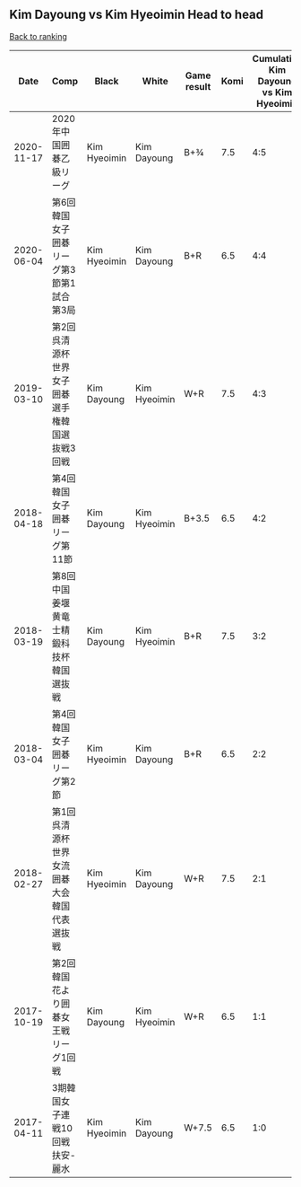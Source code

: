 ## Kim Dayoung vs Kim Hyeoimin Head to head

[Back to ranking](../../index.md)




| **Date** | **Comp** | **Black** | **White** | **Game result** | **Komi** | **Cumulative Kim Dayoung vs Kim Hyeoimin** | **Kim Dayoung streak** | **Kim Hyeoimin streak** | 
| --- | --- | --- | --- | --- | --- | --- | --- | --- |
| 2020-11-17 | 2020年中国囲碁乙級リーグ | Kim Hyeoimin | Kim Dayoung | B+¾ | 7.5 | 4:5 | 0 | 3 | 
| 2020-06-04 | 第6回韓国女子囲碁リーグ第3節第1試合第3局 | Kim Hyeoimin | Kim Dayoung | B+R | 6.5 | 4:4 | 0 | 2 | 
| 2019-03-10 | 第2回呉清源杯世界女子囲碁選手権韓国選抜戦3回戦 | Kim Dayoung | Kim Hyeoimin | W+R | 7.5 | 4:3 | 0 | 1 | 
| 2018-04-18 | 第4回韓国女子囲碁リーグ第11節 | Kim Dayoung | Kim Hyeoimin | B+3.5 | 6.5 | 4:2 | 2 | 0 | 
| 2018-03-19 | 第8回中国姜堰黄竜士精鍛科技杯韓国選抜戦 | Kim Dayoung | Kim Hyeoimin | B+R | 7.5 | 3:2 | 1 | 0 | 
| 2018-03-04 | 第4回韓国女子囲碁リーグ第2節 | Kim Hyeoimin | Kim Dayoung | B+R | 6.5 | 2:2 | 0 | 1 | 
| 2018-02-27 | 第1回呉清源杯世界女流囲碁大会韓国代表選抜戦 | Kim Hyeoimin | Kim Dayoung | W+R | 7.5 | 2:1 | 1 | 0 | 
| 2017-10-19 | 第2回韓国花より囲碁女王戦リーグ1回戦 | Kim Dayoung | Kim Hyeoimin | W+R | 6.5 | 1:1 | 0 | 1 | 
| 2017-04-11 | 3期韓国女子連戦10回戦扶安-麗水 | Kim Hyeoimin | Kim Dayoung | W+7.5 | 6.5 | 1:0 | 1 | 0 |




